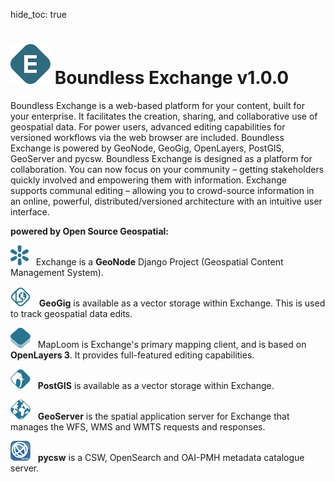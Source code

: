 hide_toc: true

# ![EXCHANGE](img/exchange.png)  Boundless Exchange v1.0.0

Boundless Exchange is a web-based platform for your content, built for your enterprise. It facilitates the creation, sharing, and collaborative use of geospatial data. For power users, advanced editing capabilities for versioned workflows via the web browser are included. Boundless Exchange is powered by GeoNode, GeoGig, OpenLayers, PostGIS, GeoServer and pycsw.
Boundless Exchange is designed as a platform for collaboration. You can now focus on your community – getting stakeholders quickly involved and empowering them with information. Exchange supports communal editing – allowing you to crowd-source information in an online, powerful, distributed/versioned architecture with an intuitive user interface.

<b>powered by Open Source Geospatial:</b>

![GEONODE](img/geonode.png) &nbsp; Exchange is a __GeoNode__ Django Project (Geospatial Content Management System).

![GEOGIG](img/geogig.png) &nbsp; __GeoGig__ is available as a vector storage within Exchange. This is used to track geospatial data edits.

![OL3](img/ol3.png) &nbsp; MapLoom is Exchange's primary mapping client, and is based on __OpenLayers 3__. It provides full-featured editing capabilities.

![POSTGIS](img/postgis.png) &nbsp; __PostGIS__ is available as a vector storage within Exchange.

![GEOSERVER](img/geoserver.png) &nbsp; __GeoServer__ is the spatial application server for Exchange that manages the WFS, WMS and WMTS requests and responses.

![PYCSW](img/pycsw.png) &nbsp; __pycsw__ is a CSW, OpenSearch and OAI-PMH metadata catalogue server.
